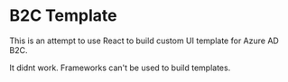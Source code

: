 # B2C Template

This is an attempt to use React to build custom UI template for Azure AD B2C.

It didnt work. Frameworks can't be used to build templates. 
